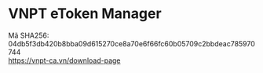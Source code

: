 # VNPT eToken Manager
Mã SHA256: 04db5f3db420b8bba09d615270ce8a70e6f66fc60b05709c2bbdeac785970744 <br>
https://vnpt-ca.vn/download-page

